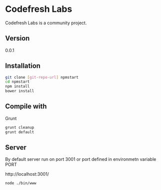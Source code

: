 Codefresh Labs
=========

Codefresh Labs is a community project.

Version
----

0.0.1

Installation
--------------

```sh
git clone [git-repo-url] npmstart
cd npmstart
npm install
bower install
```

Compile with
--------------

Grunt
```sh
grunt cleanup
grunt default
```


Server
--------------

By default server run on port 3001 or port defined in environmetn variable PORT

http://localhost:3001/

```sh
node ./bin/www
```

